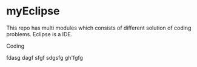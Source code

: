 # myEclipse
This repo has multi modules which consists of different solution of coding problems.
Eclipse is a IDE.

Coding

fdasg
dagf
sfgf
sdgsfg
gh'fgfg

